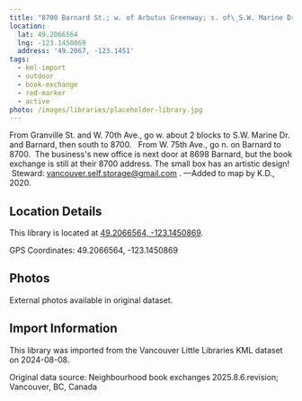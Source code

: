 ```yaml
---
title: "8700 Barnard St.; w. of Arbutus Greenway; s. of\_S.W. Marine Dr."
location:
  lat: 49.2066564
  lng: -123.1450869
  address: '49.2067, -123.1451'
tags:
  - kml-import
  - outdoor
  - book-exchange
  - red-marker
  - active
photo: /images/libraries/placeholder-library.jpg
---
```

From Granville St. and W. 70th Ave., go w. about 2 blocks to S.W. Marine Dr. and Barnard, then south to 8700.  
From W. 75th Ave., go n. on Barnard to 8700. 
The business's new office is next door at 8698 Barnard, but the book exchange is still at their 8700 address.
The small box has an artistic design!  Steward:
vancouver.self.storage@gmail.com .
—Added to map by K.D., 2020. 

## Location Details

This library is located at [49.2066564, -123.1450869](https://www.google.com/maps?q=49.2066564,-123.1450869).

GPS Coordinates: 49.2066564, -123.1450869

## Photos

External photos available in original dataset.

## Import Information

This library was imported from the Vancouver Little Libraries KML dataset on 2024-08-08.

Original data source: Neighbourhood book exchanges 2025.8.6.revision; Vancouver, BC, Canada
